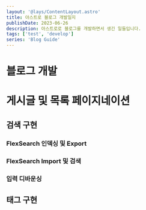 ```yaml
---
layout: '@lays/ContentLayout.astro'
title: 아스트로 블로그 개발일지
publishDate: 2023-06-26
description: 아스트로로 블로그를 개발하면서 생긴 일들입니다.
tags: ['test', 'develop']
series: 'Blog Guide'
---
```


# 블로그 개발

# 게시글 및 목록 페이지네이션

## 검색 구현

### FlexSearch 인덱싱 및 Export

### FlexSearch Import 및 검색

### 입력 디바운싱

## 태그 구현
